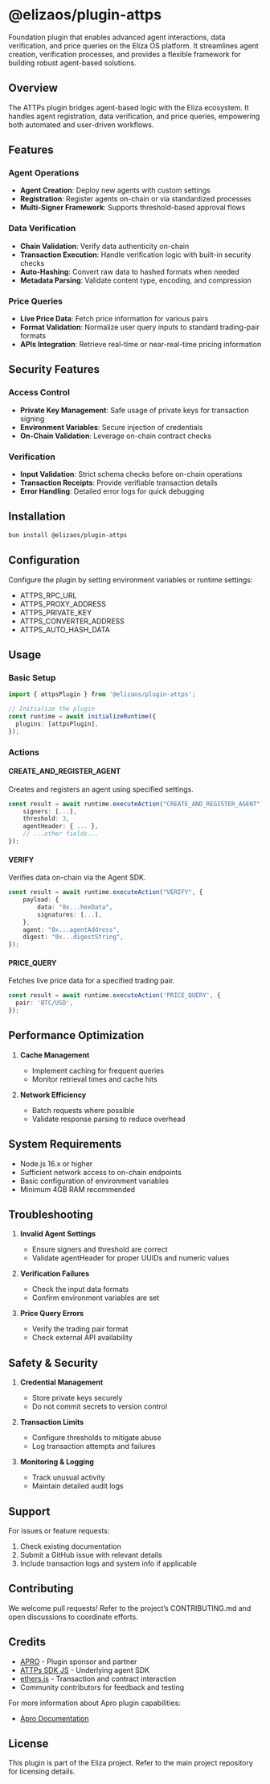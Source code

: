 # @elizaos/plugin-attps

Foundation plugin that enables advanced agent interactions, data verification, and price queries on the Eliza OS platform. It streamlines agent creation, verification processes, and provides a flexible framework for building robust agent-based solutions.

## Overview

The ATTPs plugin bridges agent-based logic with the Eliza ecosystem. It handles agent registration, data verification, and price queries, empowering both automated and user-driven workflows.

## Features

### Agent Operations

- **Agent Creation**: Deploy new agents with custom settings
- **Registration**: Register agents on-chain or via standardized processes
- **Multi-Signer Framework**: Supports threshold-based approval flows

### Data Verification

- **Chain Validation**: Verify data authenticity on-chain
- **Transaction Execution**: Handle verification logic with built-in security checks
- **Auto-Hashing**: Convert raw data to hashed formats when needed
- **Metadata Parsing**: Validate content type, encoding, and compression

### Price Queries

- **Live Price Data**: Fetch price information for various pairs
- **Format Validation**: Normalize user query inputs to standard trading-pair formats
- **APIs Integration**: Retrieve real-time or near-real-time pricing information

## Security Features

### Access Control

- **Private Key Management**: Safe usage of private keys for transaction signing
- **Environment Variables**: Secure injection of credentials
- **On-Chain Validation**: Leverage on-chain contract checks

### Verification

- **Input Validation**: Strict schema checks before on-chain operations
- **Transaction Receipts**: Provide verifiable transaction details
- **Error Handling**: Detailed error logs for quick debugging

## Installation

```bash
bun install @elizaos/plugin-attps
```

## Configuration

Configure the plugin by setting environment variables or runtime settings:

- ATTPS_RPC_URL
- ATTPS_PROXY_ADDRESS
- ATTPS_PRIVATE_KEY
- ATTPS_CONVERTER_ADDRESS
- ATTPS_AUTO_HASH_DATA

## Usage

### Basic Setup

```typescript
import { attpsPlugin } from '@elizaos/plugin-attps';

// Initialize the plugin
const runtime = await initializeRuntime({
  plugins: [attpsPlugin],
});
```

### Actions

#### CREATE_AND_REGISTER_AGENT

Creates and registers an agent using specified settings.

```typescript
const result = await runtime.executeAction("CREATE_AND_REGISTER_AGENT", {
    signers: [...],
    threshold: 3,
    agentHeader: { ... },
    // ...other fields...
});
```

#### VERIFY

Verifies data on-chain via the Agent SDK.

```typescript
const result = await runtime.executeAction("VERIFY", {
    payload: {
        data: "0x...hexData",
        signatures: [...],
    },
    agent: "0x...agentAddress",
    digest: "0x...digestString",
});
```

#### PRICE_QUERY

Fetches live price data for a specified trading pair.

```typescript
const result = await runtime.executeAction('PRICE_QUERY', {
  pair: 'BTC/USD',
});
```

## Performance Optimization

1. **Cache Management**

   - Implement caching for frequent queries
   - Monitor retrieval times and cache hits

2. **Network Efficiency**
   - Batch requests where possible
   - Validate response parsing to reduce overhead

## System Requirements

- Node.js 16.x or higher
- Sufficient network access to on-chain endpoints
- Basic configuration of environment variables
- Minimum 4GB RAM recommended

## Troubleshooting

1. **Invalid Agent Settings**

   - Ensure signers and threshold are correct
   - Validate agentHeader for proper UUIDs and numeric values

2. **Verification Failures**

   - Check the input data formats
   - Confirm environment variables are set

3. **Price Query Errors**
   - Verify the trading pair format
   - Check external API availability

## Safety & Security

1. **Credential Management**

   - Store private keys securely
   - Do not commit secrets to version control

2. **Transaction Limits**

   - Configure thresholds to mitigate abuse
   - Log transaction attempts and failures

3. **Monitoring & Logging**
   - Track unusual activity
   - Maintain detailed audit logs

## Support

For issues or feature requests:

1. Check existing documentation
2. Submit a GitHub issue with relevant details
3. Include transaction logs and system info if applicable

## Contributing

We welcome pull requests! Refer to the project’s CONTRIBUTING.md and open discussions to coordinate efforts.

## Credits

- [APRO](https://www.apro.com/) - Plugin sponsor and partner
- [ATTPs SDK JS](https://github.com/APRO-com/attps-sdk-js) - Underlying agent SDK
- [ethers.js](https://docs.ethers.io/) - Transaction and contract interaction
- Community contributors for feedback and testing

For more information about Apro plugin capabilities:

- [Apro Documentation](https://docs.apro.com/en)

## License

This plugin is part of the Eliza project. Refer to the main project repository for licensing details.
